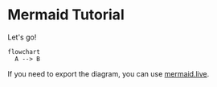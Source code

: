 # Mermaid Tutorial

Let's go!

```mermaid
flowchart
  A --> B
```

If you need to export the diagram, you can use [mermaid.live](https://mermaid.live).
